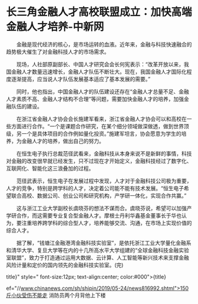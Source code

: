 # 长三角金融人才高校联盟成立：加快高端金融人才培养-中新网

　　金融是现代经济的核心，是市场运转的血液。近年来，金融与科技快速融合的趋势极大催生了对金融科技人才的市场需求。

　　现场，人社部原副部长、中国人才研究会会长何宪表示：“改革开放以来，我国金融人才数量迅速增长，金融人才队伍不断壮大。现在，我国金融人才国际化程度逐渐提高，应当说人才队伍发展基本适应了基本发展的需要。”

　　同时，他也指出，中国金融人才的队伍建设还存在“金融人才总量不足、金融人才素质不高、金融人才结构不合理”等问题，需要加快金融人才的培养，加强金融队伍的建设。

　　在浙江省金融人才协会会长施建军看来，浙江省金融人才协会可以和高校在一些方面进行合作。“一个是课题合作研究，在某个细分领域做深做透，做到世界顶级，另一个是具体项目的合作例如量化投资。”施建军坦言，协会愿意为学生的培养，为金融人才的培养，做出自己的努力。

　　在恒生电子执行总裁范径武看来，金融科技从本身来说不是新鲜的事情，科技对金融的改变很早就已经发生，只不过现在才开始定义，金融科技经过了数字化、互联网化、智能化这三浪叠加的过程。

　　范径武表示，恒生电子在发展过程中发现，人才对于金融科技公司极为重要，人才的竞争，特别是跨学科的人才，决定着公司能不能有技术发展。“恒生电子希望联合高校、数据公司、创业公司和研究机构，产学研一体化，实现合作共赢。”

　　这与浙江工业大学副校长虞晓芬的想法不谋而合。虞晓芬说，希望可以加强产学研合作，而这需要专业复合型金融人才。摩根士丹利华鑫基金董事长于华也认为，要注重培养跨学科的综合型人才，培养能够交流、沟通，在市场上实现价值的综合人才。

　　据了解，“钱塘江金融港湾金融科技实验室”，是依托浙江工业大学量化金融系和清华大学、复旦大学等在内的十几所高水平大学组建的“全球金融科技金融实验室联盟”，致力于打造通过运用大数据、云计算、人工智能等新兴技术来支撑金融风险计量和定价的国内领先的金融科技实验室。(完)

title}" style=" font-size:12px; text-align:center; color:#000">{title}

ef="//www.chinanews.com/sh/shipin/2019/05-24/news816992.shtml">150斤小伙受伤不能走 消防员两个月背他上下楼
